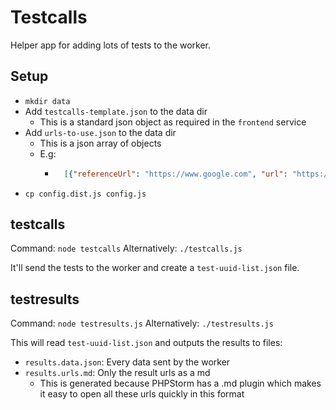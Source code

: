 # Testcalls

Helper app for adding lots of tests to the worker.

## Setup

- ```mkdir data``` 
- Add ```testcalls-template.json``` to the data dir
    - This is a standard json object as required in the ```frontend``` service 
- Add ```urls-to-use.json``` to the data dir
    - This is a json array of objects
    - E.g:
        - ```json
            [{"referenceUrl": "https://www.google.com", "url": "https://www.google.hu"}] 
            ```
- ```cp config.dist.js config.js```         

## testcalls

Command: ```node testcalls```
Alternatively: ```./testcalls.js```

It'll send the tests to the worker and create a ```test-uuid-list.json``` file.

## testresults

Command: ```node testresults.js```
Alternatively: ```./testresults.js```

This will read ```test-uuid-list.json``` and outputs the results to files:
- `results.data.json`: Every data sent by the worker
- `results.urls.md`: Only the result urls as a md
    - This is generated because PHPStorm has a .md plugin which makes it easy to open all these urls quickly in this format
